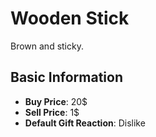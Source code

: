 # Wooden Stick

Brown and sticky.

## Basic Information

- **Buy Price**: 20$
- **Sell Price**: 1$
- **Default Gift Reaction**: Dislike